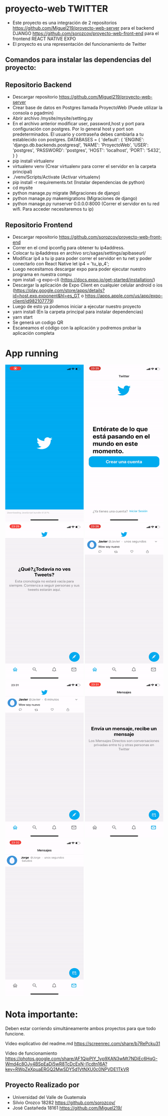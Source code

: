 
# proyecto-web TWITTER
* Este proyecto es una integración de 2 repositorios
https://github.com/Miguel219/proyecto-web-server para el backend DJANGO
https://github.com/sorozcov/proyecto-web-front-end para el frontend REACT NATIVE EXPO
* El proyecto es una representación del funcionamiento de Twitter

## Comandos para instalar las dependencias del proyecto:
## Repositorio Backend
* Descargar repositorio https://github.com/Miguel219/proyecto-web-server
* Crear base de datos en Postgres llamada ProyectoWeb (Puede utilizar la consola o pgadmin)
* Abrir archivo /mysite/mysite/setting.py
* En el archivo anterior modificar user, password,host y port para configuración con postgres. Por lo general host y port son predeterminados. El usuario y contraseña debes cambiarla a tu establecido con postgres.
DATABASES = {
    'default': {
        'ENGINE': 'django.db.backends.postgresql',
        'NAME': 'ProyectoWeb',
        'USER': 'postgres',
        'PASSWORD': 'postgres',
        'HOST': 'localhost',
        'PORT': '5432',
    }
}
* pip install virtualenv
* virtualenv venv   (Crear virtualenv para correr el servidor en la carpeta principal)
* ./venv/Scripts/Activate (Activar virtualenv)
* pip install -r requirements.txt (Instalar dependencias de python)
* cd mysite 
* python manage.py migrate (Migraciones de django)
* python manage.py makemigrations (Migraciones de django)
* python manage.py runserver 0.0.0.0:8000 (Correr el servidor en tu red wifi. Para acceder necesitaremos tu ip)


## Repositorio Frontend
* Descargar repositorio https://github.com/sorozcov/proyecto-web-front-end
* Correr en el cmd ipconfig para obtener tu ip4address.
* Colocar tu ip4address en archivo src/sagas/settings/apibaseurl/
* Modificar ip4 a tu ip para poder correr el servidor en tu net y poder conectarlo con React Native
let ip4 = 'tu_ip_4';
* Luego necesitamos descargar expo para poder ejecutar nuestro programa en nuestra compu
* npm install -g expo-cli (https://docs.expo.io/get-started/installation/)
* Descargar la aplicación de Expo Client en cualquier celular android o ios (https://play.google.com/store/apps/details?id=host.exp.exponent&hl=es_GT o https://apps.apple.com/us/app/expo-client/id982107779)
* Luego de esto ya podemos iniciar a ejecutar nuestro proyecto
* yarn install (En la carpeta principal para instalar dependencias)
* yarn start
* Se generá un codigo QR
* Escaneamos el código con la aplicación y podremos probar la aplicación completa

# App running

<img src="/demo/1.gif" width="250" height="500"/>
<img src="/demo/2.gif" width="250" height="500"/>
<img src="/demo/3.gif" width="250" height="500"/>
<img src="/demo/4.gif" width="250" height="500"/>
<img src="/demo/5.gif" width="250" height="500"/>
<img src="/demo/6.gif" width="250" height="500"/>
<img src="/demo/7.gif" width="250" height="500"/>

# Nota importante:
Deben estar corriendo simultáneamente ambos proyectos para que todo funcione.

Video explicativo del readme.md  https://screenrec.com/share/b7RePcku31

Video de funcionamiento https://photos.google.com/share/AF1QipPIY_1yp9XAN3wMt7NDiEc6HqG-Wmd4c8OJy4BSpEaDi5wR8TcDcExN-I1cdtn16A?key=RWpZeXpuaERGQ2MwSDY5d1VtNXU0c0NPVDE1TkVR

## Proyecto Realizado por
* Universidad del Valle de Guatemala
* Silvio Orozco 18282 https://github.com/sorozcov/
* José Castañeda 18161 https://github.com/Miguel219/

